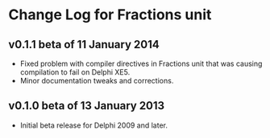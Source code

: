 # Change Log for Fractions unit

## v0.1.1 beta of 11 January 2014

+ Fixed problem with compiler directives in Fractions unit that was causing compilation to fail on Delphi XE5.
+ Minor documentation tweaks and corrections.

## v0.1.0 beta of 13 January 2013

+ Initial beta release for Delphi 2009 and later.
